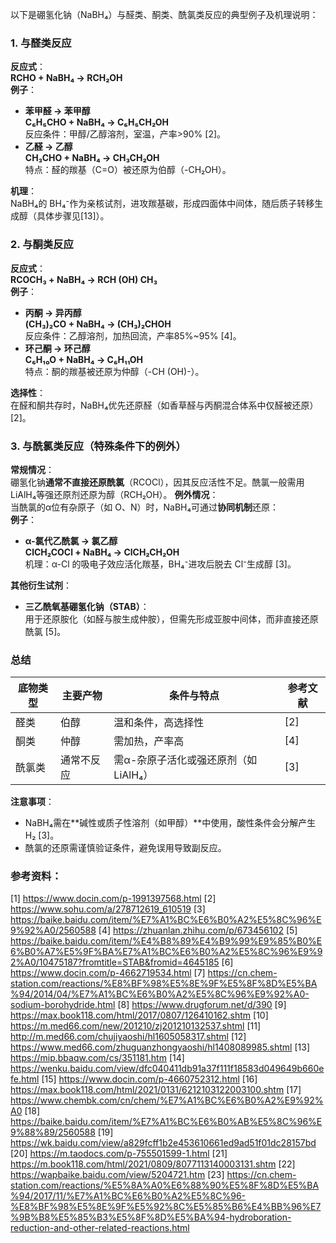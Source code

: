以下是硼氢化钠（NaBH₄）与醛类、酮类、酰氯类反应的典型例子及机理说明：
### **1. 与醛类反应**
**反应式**：  
**RCHO + NaBH₄ → RCH₂OH**  
**例子**：  
- **苯甲醛 → 苯甲醇**  
  **C₆H₅CHO + NaBH₄ → C₆H₅CH₂OH**  
  反应条件：甲醇/乙醇溶剂，室温，产率>90% [2]。  
- **乙醛 → 乙醇**  
  **CH₃CHO + NaBH₄ → CH₃CH₂OH**  
  特点：醛的羰基（C=O）被还原为伯醇（-CH₂OH）。

**机理**：  
NaBH₄的 BH₄⁻作为亲核试剂，进攻羰基碳，形成四面体中间体，随后质子转移生成醇（具体步骤见[13]）。
### **2. 与酮类反应**
**反应式**：  
**RCOCH₃ + NaBH₄ → RCH (OH) CH₃**  
**例子**：  
- **丙酮 → 异丙醇**  
  **(CH₃)₂CO + NaBH₄ → (CH₃)₂CHOH**  
  反应条件：乙醇溶剂，加热回流，产率85%~95% [4]。  
- **环己酮 → 环己醇**  
  **C₆H₁₀O + NaBH₄ → C₆H₁₁OH**  
  特点：酮的羰基被还原为仲醇（-CH (OH)-）。

**选择性**：  
在醛和酮共存时，NaBH₄优先还原醛（如香草醛与丙酮混合体系中仅醛被还原）[2]。
### **3. 与酰氯类反应（特殊条件下的例外）**
**常规情况**：  
硼氢化钠**通常不直接还原酰氯**（RCOCl），因其反应活性不足。酰氯一般需用 LiAlH₄等强还原剂还原为醇（RCH₂OH）。
**例外情况**：  
当酰氯的α位有杂原子（如 O、N）时，NaBH₄可通过**协同机制**还原：  
**例子**：  
- **α-氯代乙酰氯 → 氯乙醇**  
  **ClCH₂COCl + NaBH₄ → ClCH₂CH₂OH**  
  机理：α-Cl 的吸电子效应活化羰基，BH₄⁻进攻后脱去 Cl⁻生成醇 [3]。

**其他衍生试剂**：  
- **三乙酰氧基硼氢化钠（STAB）**：  
  用于还原胺化（如醛与胺生成仲胺），但需先形成亚胺中间体，而非直接还原酰氯 [5]。

### **总结**

| 底物类型 | 主要产物      | 条件与特点                          | 参考文献         |
|-|--|--|-|
| 醛类     | 伯醇          | 温和条件，高选择性                 | [2]   |
| 酮类     | 仲醇          | 需加热，产率高                     | [4]   |
| 酰氯类   | 通常不反应    | 需α-杂原子活化或强还原剂（如 LiAlH₄） | [3]   |

**注意事项**：  
- NaBH₄需在**碱性或质子性溶剂（如甲醇）**中使用，酸性条件会分解产生 H₂ [3]。  
- 酰氯的还原需谨慎验证条件，避免误用导致副反应。

### 参考资料：
[1] https://www.docin.com/p-1991397568.html
[2] https://www.sohu.com/a/278712619_610519
[3] https://baike.baidu.com/item/%E7%A1%BC%E6%B0%A2%E5%8C%96%E9%92%A0/2560588
[4] https://zhuanlan.zhihu.com/p/673456102
[5] https://baike.baidu.com/item/%E4%B8%89%E4%B9%99%E9%85%B0%E6%B0%A7%E5%9F%BA%E7%A1%BC%E6%B0%A2%E5%8C%96%E9%92%A0/10475187?fromtitle=STAB&fromid=4645185
[6] https://www.docin.com/p-4662719534.html
[7] https://cn.chem-station.com/reactions/%E8%BF%98%E5%8E%9F%E5%8F%8D%E5%BA%94/2014/04/%E7%A1%BC%E6%B0%A2%E5%8C%96%E9%92%A0-sodium-borohydride.html
[8] https://www.drugforum.net/d/390
[9] https://max.book118.com/html/2017/0807/126410162.shtm
[10] https://m.med66.com/new/201210/zj201210132537.shtml
[11] http://m.med66.com/chujiyaoshi/hl1605058317.shtml
[12] https://www.med66.com/zhuguanzhongyaoshi/hl1408089985.shtml
[13] https://mip.bbaqw.com/cs/351181.htm
[14] https://wenku.baidu.com/view/dfc040411db91a37f111f18583d049649b660efe.html
[15] https://www.docin.com/p-4660752312.html
[16] https://max.book118.com/html/2021/0131/6212103122003100.shtm
[17] https://www.chembk.com/cn/chem/%E7%A1%BC%E6%B0%A2%E9%92%A0
[18] https://baike.baidu.com/item/%E7%A1%BC%E6%B0%AB%E5%8C%96%E9%88%89/2560588
[19] https://wk.baidu.com/view/a829fcff1b2e453610661ed9ad51f01dc28157bd
[20] https://m.taodocs.com/p-755501599-1.html
[21] https://m.book118.com/html/2021/0809/8077113140003131.shtm
[22] https://wapbaike.baidu.com/view/5204721.htm
[23] https://cn.chem-station.com/reactions/%E5%8A%A0%E6%88%90%E5%8F%8D%E5%BA%94/2017/11/%E7%A1%BC%E6%B0%A2%E5%8C%96-%E8%BF%98%E5%8E%9F%E5%92%8C%E5%85%B6%E4%BB%96%E7%9B%B8%E5%85%B3%E5%8F%8D%E5%BA%94-hydroboration-reduction-and-other-related-reactions.html